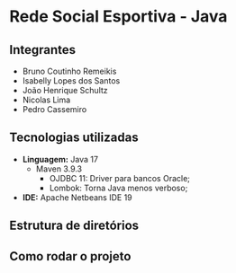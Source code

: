 # Rede Social Esportiva - Java

## Integrantes
- Bruno Coutinho Remeikis
- Isabelly Lopes dos Santos
- João Henrique Schultz
- Nicolas Lima
- Pedro Cassemiro

## Tecnologias utilizadas
- <b>Linguagem:</b> Java 17
   - Maven 3.9.3
      - OJDBC 11: Driver para bancos Oracle;
      - Lombok: Torna Java menos verboso;
- <b>IDE:</b> Apache Netbeans IDE 19

## Estrutura de diretórios


## Como rodar o projeto
